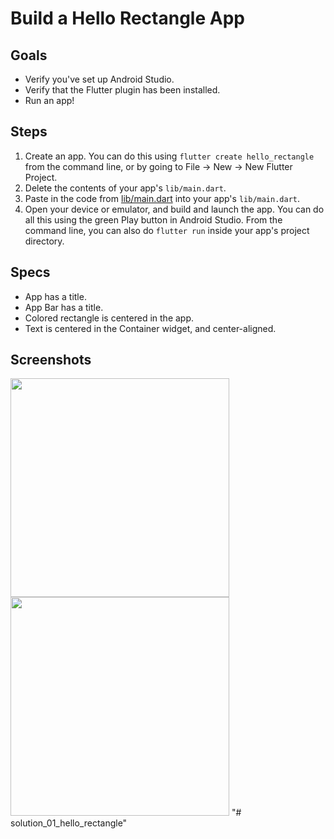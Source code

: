 # Build a Hello Rectangle App

## Goals
 - Verify you've set up Android Studio.
 - Verify that the Flutter plugin has been installed.
 - Run an app!

## Steps
 1. Create an app. You can do this using `flutter create hello_rectangle` from the command line, or by going to File -> New -> New Flutter Project.
 2. Delete the contents of your app's `lib/main.dart`.
 3. Paste in the code from [lib/main.dart](lib/main.dart) into your app's `lib/main.dart`.
 4. Open your device or emulator, and build and launch the app. You can do all this using the green Play button in Android Studio. From the command line, you can also do `flutter run` inside your app's project directory.

## Specs
 - App has a title.
 - App Bar has a title.
 - Colored rectangle is centered in the app.
 - Text is centered in the Container widget, and center-aligned.

## Screenshots
<img src='../../screenshots/01_hello_rectangle.png' width='350'><img src='../../screenshots/01_hello_rectangle_2.png' width='350'>
"# solution_01_hello_rectangle" 
